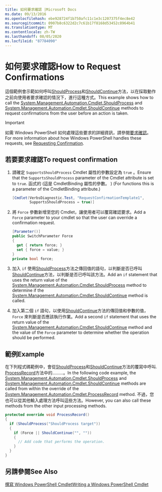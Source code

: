 ```yaml
---
title: 如何要求確認 |Microsoft Docs
ms.date: 09/13/2016
ms.openlocfilehash: ebe928724f1b750afc11c1e3c1207375f4ec8e42
ms.sourcegitcommit: 0907b8c6322d2c7c61b17f8168d53452c8964b41
ms.translationtype: MT
ms.contentlocale: zh-TW
ms.lasthandoff: 08/05/2020
ms.locfileid: "87784090"
---
```

# <a name="how-to-request-confirmations"></a><span data-ttu-id="3f427-102">如何要求確認</span><span class="sxs-lookup"><span data-stu-id="3f427-102">How to Request Confirmations</span></span>

<span data-ttu-id="3f427-103">這個範例會示範如何呼叫[ShouldProcess](/dotnet/api/System.Management.Automation.Cmdlet.ShouldProcess)和[ShouldContinue](/dotnet/api/System.Management.Automation.Cmdlet.ShouldContinue)方法，以在採取動作之前向使用者要求確認的情況下，進行這種方式。</span><span class="sxs-lookup"><span data-stu-id="3f427-103">This example shows how to call the [System.Management.Automation.Cmdlet.ShouldProcess](/dotnet/api/System.Management.Automation.Cmdlet.ShouldProcess) and [System.Management.Automation.Cmdlet.ShouldContinue](/dotnet/api/System.Management.Automation.Cmdlet.ShouldContinue) methods to request confirmations from the user before an action is taken.</span></span>

> [!IMPORTANT]
> <span data-ttu-id="3f427-104">如需 Windows PowerShell 如何處理這些要求的詳細資訊，請參閱[要求確認](./requesting-confirmation-from-cmdlets.md)。</span><span class="sxs-lookup"><span data-stu-id="3f427-104">For more information about how Windows PowerShell handles these requests, see [Requesting Confirmation](./requesting-confirmation-from-cmdlets.md).</span></span>

## <a name="to-request-confirmation"></a><span data-ttu-id="3f427-105">若要要求確認</span><span class="sxs-lookup"><span data-stu-id="3f427-105">To request confirmation</span></span>

1. <span data-ttu-id="3f427-106">請確定 `SupportsShouldProcess` Cmdlet 屬性的參數設定為 `true` 。</span><span class="sxs-lookup"><span data-stu-id="3f427-106">Ensure that the `SupportsShouldProcess` parameter of the Cmdlet attribute is set to `true`.</span></span> <span data-ttu-id="3f427-107">函式的 (這是 CmdletBinding 屬性的參數。 ) </span><span class="sxs-lookup"><span data-stu-id="3f427-107">(For functions this is a parameter of the CmdletBinding attribute.)</span></span>

    ```csharp
    [Cmdlet(VerbsDiagnostic.Test, "RequestConfirmationTemplate1",
            SupportsShouldProcess = true)]
    ```

2. <span data-ttu-id="3f427-108">將 `Force` 參數新增至您的 Cmdlet，讓使用者可以覆寫確認要求。</span><span class="sxs-lookup"><span data-stu-id="3f427-108">Add a `Force` parameter to your cmdlet so that the user can override a confirmation request.</span></span>

    ```csharp
    [Parameter()]
    public SwitchParameter Force
    {
      get { return force; }
      set { force = value; }
    }
    private bool force;
    ```

3. <span data-ttu-id="3f427-109">加入 `if` 使用[ShouldProcess](/dotnet/api/System.Management.Automation.Cmdlet.ShouldProcess)方法之傳回值的語句，以判斷是否已呼叫[ShouldContinue](/dotnet/api/System.Management.Automation.Cmdlet.ShouldContinue)方法，以判斷是否已呼叫該方法。</span><span class="sxs-lookup"><span data-stu-id="3f427-109">Add an `if` statement that uses the return value of the [System.Management.Automation.Cmdlet.ShouldProcess](/dotnet/api/System.Management.Automation.Cmdlet.ShouldProcess) method to determine if the [System.Management.Automation.Cmdlet.ShouldContinue](/dotnet/api/System.Management.Automation.Cmdlet.ShouldContinue) method is called.</span></span>

4. <span data-ttu-id="3f427-110">加入第二個 `if` 語句，以使用[ShouldContinue](/dotnet/api/System.Management.Automation.Cmdlet.ShouldContinue)方法的傳回值和參數的值， `Force` 來判斷是否應該執行作業。</span><span class="sxs-lookup"><span data-stu-id="3f427-110">Add a second `if` statement that uses the return value of the [System.Management.Automation.Cmdlet.ShouldContinue](/dotnet/api/System.Management.Automation.Cmdlet.ShouldContinue) method and the value of the `Force` parameter to determine whether the operation should be performed.</span></span>

## <a name="example"></a><span data-ttu-id="3f427-111">範例</span><span class="sxs-lookup"><span data-stu-id="3f427-111">Example</span></span>

<span data-ttu-id="3f427-112">在下列程式碼範例中，會從[ShouldProcess](/dotnet/api/System.Management.Automation.Cmdlet.ShouldProcess)和[ShouldContinue](/dotnet/api/System.Management.Automation.Cmdlet.ShouldContinue)方法的覆寫中呼叫. [ProcessRecord](/dotnet/api/System.Management.Automation.Cmdlet.ProcessRecord)方法中的.........。</span><span class="sxs-lookup"><span data-stu-id="3f427-112">In the following code example, the [System.Management.Automation.Cmdlet.ShouldProcess](/dotnet/api/System.Management.Automation.Cmdlet.ShouldProcess) and [System.Management.Automation.Cmdlet.ShouldContinue](/dotnet/api/System.Management.Automation.Cmdlet.ShouldContinue) methods are called from within the override of the [System.Management.Automation.Cmdlet.ProcessRecord](/dotnet/api/System.Management.Automation.Cmdlet.ProcessRecord) method.</span></span> <span data-ttu-id="3f427-113">不過，您也可以從其他輸入處理方法呼叫這些方法。</span><span class="sxs-lookup"><span data-stu-id="3f427-113">However, you can also call these methods from the other input processing methods.</span></span>

```csharp
protected override void ProcessRecord()
{
  if (ShouldProcess("ShouldProcess target"))
  {
    if (Force || ShouldContinue("", ""))
    {
      // Add code that performs the operation.
    }
  }
}
```

## <a name="see-also"></a><span data-ttu-id="3f427-114">另請參閱</span><span class="sxs-lookup"><span data-stu-id="3f427-114">See Also</span></span>

[<span data-ttu-id="3f427-115">撰寫 Windows PowerShell Cmdlet</span><span class="sxs-lookup"><span data-stu-id="3f427-115">Writing a Windows PowerShell Cmdlet</span></span>](./writing-a-windows-powershell-cmdlet.md)
